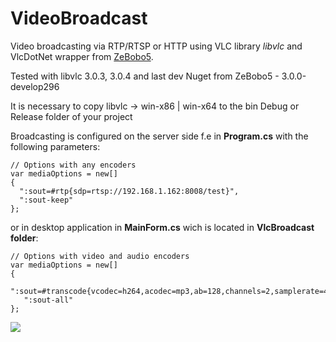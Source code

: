 # VideoBroadcast
Video broadcasting via RTP/RTSP or HTTP using VLC library *libvlc* and VlcDotNet wrapper
from [ZeBobo5](https://github.com/ZeBobo5/Vlc.DotNet).

Tested with libvlc 3.0.3, 3.0.4 and last dev Nuget from ZeBobo5 - 3.0.0-develop296

It is necessary to copy libvlc -> win-x86 | win-x64 to the bin Debug or Release folder of your project

Broadcasting is configured on the server side f.e in **Program.cs** with the following parameters:

```
// Options with any encoders
var mediaOptions = new[]
{
  ":sout=#rtp{sdp=rtsp://192.168.1.162:8008/test}",
  ":sout-keep"
};
```

or in desktop application in **MainForm.cs** wich is located in **VlcBroadcast folder**:

```
// Options with video and audio encoders
var mediaOptions = new[]
{
  ":sout=#transcode{vcodec=h264,acodec=mp3,ab=128,channels=2,samplerate=44100}:http{mux=ffmpeg{mux=flv},dst=:8080/}",
   ":sout-all"
};
```

![](https://habrastorage.org/webt/ky/ws/63/kyws63umuabcf1bmpfptecllhxw.png)

